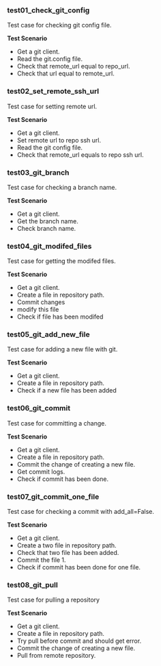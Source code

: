 ### test01_check_git_config

Test case for checking git config file.

**Test Scenario**
- Get a git client.
- Read the git.config file.
- Check that remote_url equal to repo_url.
- Check that url equal to remote_url.

### test02_set_remote_ssh_url

Test case for setting remote url.

**Test Scenario**
- Get a git client.
- Set remote url to repo ssh url.
- Read the git config file.
- Check that remote_url equals to repo ssh url.

### test03_git_branch

Test case for checking a branch name.

**Test Scenario**
- Get a git client.
- Get the branch name.
- Check branch name.

### test04_git_modifed_files

Test case for getting the modifed files.

**Test Scenario**
- Get a git client.
- Create a file in repository path.
- Commit changes
- modify this file
- Check if file has been modifed

### test05_git_add_new_file

Test case for adding a new file with git.

**Test Scenario**
- Get a git client.
- Create a file in repository path.
- Check if a new file has been added

### test06_git_commit

Test case for committing a change.

**Test Scenario**
- Get a git client.
- Create a file in repository path.
- Commit the change of creating a new file.
- Get commit logs.
- Check if commit has been done.

### test07_git_commit_one_file

Test case for checking a commit with add_all=False.

**Test Scenario**
- Get a git client.
- Create a two file in repository path.
- Check that two file has been added.
- Commit the file 1.
- Check if commit has been done for one file.

### test08_git_pull

Test case for pulling a repository

**Test Scenario**
- Get a git client.
- Create a file in repository path.
- Try pull before commit and should get error.
- Commit the change of creating a new file.
- Pull from remote repository.
